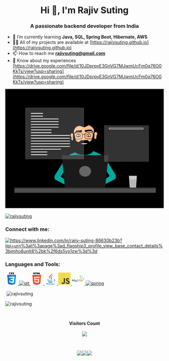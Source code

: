 <!-- ![](https://github.com/Dev-Mriganka/Dev-Mriganka/blob/main/Untitled-1.jpg) -->

<h1 align="center">Hi 👋, I'm Rajiv Suting</h1>
<h3 align="center">A passionate backend developer from India</h3>


- 🌱 I’m currently learning **Java, SQL, Spring Boot, Hibernate, AWS**
- 👨‍💻 All of my projects are available at [https://rajivsuting.github.io](https://rajivsuting.github.io)
- 📫 How to reach me **rajivsuting@gmail.com**
- 📄 Know about my experiences [https://drive.google.com/file/d/10JDprpvE3GnVG7MJwmUcFm0q76O0KkTs/view?usp=sharing](https://drive.google.com/file/d/10JDprpvE3GnVG7MJwmUcFm0q76O0KkTs/view?usp=sharing)
<p align="left"> <img src="https://github.com/rajivsuting/rajivsuting/blob/main/thoughtworks-gif_dribbble.gif" alt=""> </p> 

<p align="left"> <a href="https://github.com/ryo-ma/github-profile-trophy"><img src="https://github-profile-trophy.vercel.app/?username=rajivsuting" alt="rajivsuting" /></a> </p>

<h3 align="left">Connect with me:</h3>
<p align="left">
<a href="https://linkedin.com/in/https://www.linkedin.com/in/rajiv-suting-86630b23b?lipi=urn%3ali%3apage%3ad_flagship3_profile_view_base_contact_details%3bjmho8unlt8%2bk%2f6ds5yo1zw%3d%3d" target="blank"><img align="center" src="https://raw.githubusercontent.com/rahuldkjain/github-profile-readme-generator/master/src/images/icons/Social/linked-in-alt.svg" alt="https://www.linkedin.com/in/rajiv-suting-86630b23b?lipi=urn%3ali%3apage%3ad_flagship3_profile_view_base_contact_details%3bjmho8unlt8%2bk%2f6ds5yo1zw%3d%3d" height="30" width="40" /></a>
</p>






<h3 align="left">Languages and Tools:</h3>
<p align="left"> <a href="https://www.w3schools.com/css/" target="_blank" rel="noreferrer"> <img src="https://raw.githubusercontent.com/devicons/devicon/master/icons/css3/css3-original-wordmark.svg" alt="css3" width="40" height="40"/> </a> <a href="https://git-scm.com/" target="_blank" rel="noreferrer"> <img src="https://www.vectorlogo.zone/logos/git-scm/git-scm-icon.svg" alt="git" width="40" height="40"/> </a> <a href="https://www.w3.org/html/" target="_blank" rel="noreferrer"> <img src="https://raw.githubusercontent.com/devicons/devicon/master/icons/html5/html5-original-wordmark.svg" alt="html5" width="40" height="40"/> </a> <a href="https://www.java.com" target="_blank" rel="noreferrer"> <img src="https://raw.githubusercontent.com/devicons/devicon/master/icons/java/java-original.svg" alt="java" width="40" height="40"/> </a> <a href="https://developer.mozilla.org/en-US/docs/Web/JavaScript" target="_blank" rel="noreferrer"> <img src="https://raw.githubusercontent.com/devicons/devicon/master/icons/javascript/javascript-original.svg" alt="javascript" width="40" height="40"/> </a> <a href="https://www.mysql.com/" target="_blank" rel="noreferrer"> <img src="https://raw.githubusercontent.com/devicons/devicon/master/icons/mysql/mysql-original-wordmark.svg" alt="mysql" width="40" height="40"/> </a> <a href="https://spring.io/" target="_blank" rel="noreferrer"> <img src="https://www.vectorlogo.zone/logos/springio/springio-icon.svg" alt="spring" width="40" height="40"/> </a> </p>

<p>&nbsp;<img align="center" src="https://github-readme-stats.vercel.app/api?username=rajivsuting&show_icons=true&locale=en" alt="rajivsuting" /></p>

<p><img align="center" src="https://github-readme-streak-stats.herokuapp.com/?user=rajivsuting&" alt="rajivsuting" /></p>


<div align="center">
<br><p align="centre"><b>Visitors Count</b></p>  
<p align="center"><img align="center" src="https://profile-counter.glitch.me/{Dev-Mriganka}/count.svg" /></p> 
<br></div>

<p align="center">
<img align="" height='120px' src="https://github.com/Dev-Mriganka/Dev-Mriganka/blob/main/Geometric%20White.gif" /><img align="" height='120px' src="https://raw.githubusercontent.com/rodrigograca31/rodrigograca31/master/matrix.svg" /><img align="" height='120px' src="https://github.com/Dev-Mriganka/Dev-Mriganka/blob/main/Geometric%20White.gif" />
</p>
<br>
